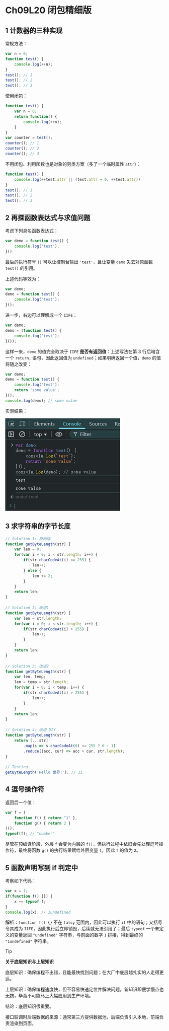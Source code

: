 # Ch09L20 闭包精细版



## 1 计数器的三种实现

常规方法：

```js
var n = 0;
function test() {
    console.log(++n);
}
test(); // 1
test(); // 2
test(); // 3
```

使用闭包：

```js
function test() {
    var n = 0;
    return function() {
        console.log(++n);
    }
}
var counter = test();
counter(); // 1
counter(); // 2
counter(); // 3
```

不用闭包、利用函数也是对象的另类方案（多了一个临时属性 `attr`）：

```js
function test() {
    console.log(++test.attr || (test.attr = 0, ++test.attr))
}
test(); // 1
test(); // 2
test(); // 3
```



## 2 再探函数表达式与求值问题

考虑下列具名函数表达式：

```js
var demo = function test() {
    console.log('test');
}()
```

最后的执行符号 `()` 可以让控制台输出 `'test'`，且让变量 `demo` 失去对原函数 `test()` 的引用。

上述代码等效为：

```js
var demo;
demo = function test() {
    console.log('test');
}();
```

进一步，右边可以理解成一个 `IIFE`：

```js
var demo;
demo = (function test() {
    console.log('test');
}());
```

这样一来，`demo` 的值完全取决于 `IIFE` **是否有返回值**：上述写法在第 3 行后暗含一个 `return;` 语句，因此返回值为 `undefined`；如果明确返回一个值，`demo` 的值将随之改变：

```js
var demo;
demo = function test() {
    console.log('test');
    return 'some value';
}();
console.log(demo); // some value
```

实测结果：

![](../assets/9.9.png)



## 3 求字符串的字节长度

```js
// Solution 1: 原始版
function getByteLength(str) {
    var len = 0;
    for(var i = 0; i < str.length; i++) {
        if(str.charCodeAt(i) <= 255) {
            len++;
        } else {
            len += 2;
        }
    }
    return len;
}

// Solution 2: 改进1
function getByteLength(str) {
    var len = str.length;
    for(var i = 0; i < str.length; i++) {
        if(str.charCodeAt(i) > 255) {
            len++;
        }
    }
    return len;
}

// Solution 3: 改进2
function getByteLength(str) {
    var len, temp;
    len = temp = str.length;
    for(var i = 0; i < temp; i++) {
        if(str.charCodeAt(i) > 255) {
            len++;
        }
    }
    return len;
}

// Solution 4: 改进 DIY
function getByteLength(str) {
    return [...str]
        .map(s => s.charCodeAt(0) <= 255 ? 0 : 1)
        .reduce((acc, cur) => acc + cur, str.length);
}

// Testing
getByteLength('Hello 世界!'); // 11
```



## 4 逗号操作符

返回后一个值：

```js
var f = (
    function f() { return "1" },
    function g() { return 2 }
)();
typeof(f); // "number"
```

尽管在预编译阶段，外层 `f` 会变为内层的 `f()`，但执行过程中依旧会先处理逗号操作符，最终将函数 `g()` 的执行结果赋给外层变量 `f`。因此 `f` 的值为 `2`。



## 5 函数声明写到 if 判定中

考察如下代码：

```js
var x = 1;
if(function f() {}) {
    x += typeof f;
}
console.log(x); // 1undefined
```

解析：`function f() {}` 不在 `falsy` 范围内，因此可以执行 `if` 中的语句；又括号令其成为 `IIFE`，因此执行后立即销毁，后续就无法引用了；最后 `typeof` 一个未定义的变量返回 `"undefined"` 字符串，与前面的数字 `1` 拼接，得到最终的 `"1undefined"` 字符串。



> [!tip]
>
> **关于底层知识与上层知识**
>
> 底层知识：确保编程不出错，且能最快找到问题；在大厂中底层越扎实的人走得更远。
>
> 上层知识：确保编程速度快，但不容易快速定位并解决问题。新知识即便学慢点也无妨，毕竟不可能马上大幅应用到生产环境。
>
> 结论：底层知识很重要。



接口联调时后端数据的来源：通常第三方提供数据池，后端负责引入本地，前端负责渲染到页面。
